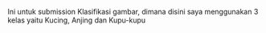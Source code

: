 Ini untuk submission Klasifikasi gambar, dimana disini saya menggunakan 3 kelas yaitu Kucing, Anjing dan Kupu-kupu
